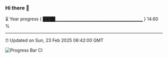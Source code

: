 ### Hi there 👋

⏳ Year progress { ████▁▁▁▁▁▁▁▁▁▁▁▁▁▁▁▁▁▁▁▁▁▁▁▁▁▁ } 14.60 %

---

⏰ Updated on Sun, 23 Feb 2025 06:42:00 GMT

![Progress Bar CI](https://github.com/IshwaranRudhara/GIT-ACTION/workflows/Progress%20Bar%20CI/badge.svg)
